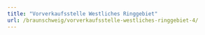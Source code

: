 ```yaml
---
title: "Vorverkaufsstelle Westliches Ringgebiet"
url: /braunschweig/vorverkaufsstelle-westliches-ringgebiet-4/
---
```

